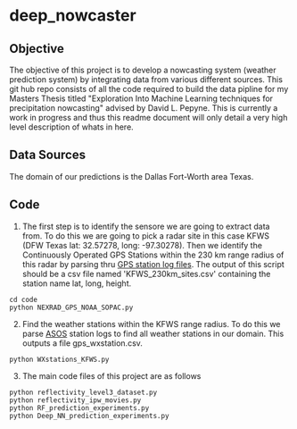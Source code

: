 # deep_nowcaster

## Objective 

The objective of this project is to develop a nowcasting system (weather prediction system) by integrating 
data from various different sources. This git hub repo consists of all the code required to build the data pipline for
my Masters Thesis titled "Exploration Into Machine Learning techniques for precipitation nowcasting" advised by
David L. Pepyne. This is currently a work in progress and thus this readme document will only detail a very high level 
description of whats in here. 

## Data Sources 

The domain of our predictions is the Dallas Fort-Worth area Texas. 

## Code 

1. The first step is to identify the sensore we are going to extract data from. To do this we are going to pick a radar
site in this case KFWS (DFW Texas lat: 32.57278, long: -97.30278). Then we identify the Continuously Operated GPS Stations
within the 230 km range radius of this radar by parsing thru [GPS station log files](www.ngs.noaa.gov). The output of this 
script should be a csv file named 'KFWS_230km_sites.csv' containing the station name lat, long, height. 
```
cd code
python NEXRAD_GPS_NOAA_SOPAC.py

```
2. Find the weather stations within the KFWS range radius. To do this we parse [ASOS](http://weather.noaa.gov/tg/site.shtml)
station logs to find all weather stations in our domain. This outputs a file gps_wxstation.csv. 
```
python WXstations_KFWS.py
```
3. The main code files of this project are as follows
```
python reflectivity_level3_dataset.py
python reflectivity_ipw_movies.py
python RF_prediction_experiments.py
python Deep_NN_prediction_experiments.py
```
